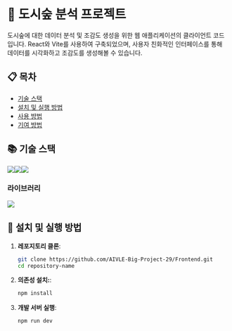 # 🌳 도시숲 분석 프로젝트

도시숲에 대한 데이터 분석 및 조감도 생성을 위한 웹 애플리케이션의 클라이언트 코드입니다. React와 Vite를 사용하여 구축되었으며, 사용자 친화적인 인터페이스를 통해 데이터를 시각화하고 조감도를 생성해볼 수 있습니다.

## 📋 목차
- [기술 스택](#기술-스택)
- [설치 및 실행 방법](#설치-및-실행-방법)
- [사용 방법](#사용-방법)
- [기여 방법](#기여-방법)

## 📚 기술 스택
<img src="https://img.shields.io/badge/React-61DAFB?style=for-the-badge&logo=React&logoColor=black"><img src="https://img.shields.io/badge/styled components-DB7093?style=for-the-badge&logo=styled-components&logoColor=white"/><img src="https://img.shields.io/badge/Vite-646CFF?style=for-the-badge&logo=Vite&logoColor=white">
### 라이브러리
<img src="https://img.shields.io/badge/chartdotjs-FF6384?style=for-the-badge&logo=chartdotjs&logoColor=white">

## 🚀 설치 및 실행 방법

1. **레포지토리 클론**:
   ```bash
   git clone https://github.com/AIVLE-Big-Project-29/Frontend.git
   cd repository-name
2. **의존성 설치:**:
   ```bash
   npm install
3. **개발 서버 실행**:
   ```bash
   npm run dev
